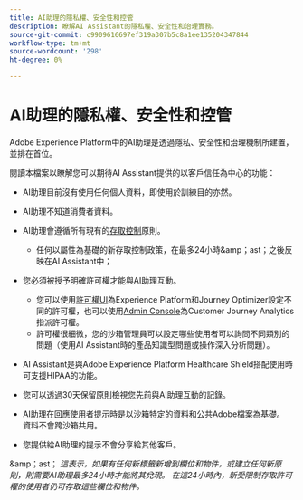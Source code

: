```yaml
---
title: AI助理的隱私權、安全性和控管
description: 瞭解AI Assistant的隱私權、安全性和治理實務。
source-git-commit: c9909616697ef319a307b5c8a1ee135204347844
workflow-type: tm+mt
source-wordcount: '298'
ht-degree: 0%

---
```


# AI助理的隱私權、安全性和控管

Adobe Experience Platform中的AI助理是透過隱私、安全性和治理機制所建置，並排在首位。

閱讀本檔案以瞭解您可以期待AI Assistant提供的以客戶信任為中心的功能：

* AI助理目前沒有使用任何個人資料，即使用於訓練目的亦然。
* AI助理不知道消費者資料。
* AI助理會遵循所有現有的[存取控制](https://experienceleague.adobe.com/en/docs/experience-platform/access-control/home)原則。

   * 任何以屬性為基礎的新存取控制政策，在最多24小時&amp;amp；ast；之後反映在AI Assistant中；

* 您必須被授予明確許可權才能與AI助理互動。

   * 您可以使用[許可權UI](https://experienceleague.adobe.com/en/docs/experience-platform/access-control/abac/permissions-ui/browse)為Experience Platform和Journey Optimizer設定不同的許可權，也可以使用[Admin Console](https://experienceleague.adobe.com/en/docs/experience-platform/access-control/ui/browse)為Customer Journey Analytics指派許可權。
   * 許可權很細微，您的沙箱管理員可以設定哪些使用者可以詢問不同類別的問題（使用AI Assistant時的產品知識型問題或操作深入分析問題）。

* AI Assistant是與Adobe Experience Platform Healthcare Shield搭配使用時可支援HIPAA的功能。
* 您可以透過30天保留原則檢視您先前與AI助理互動的記錄。
* AI助理在回應使用者提示時是以沙箱特定的資料和公共Adobe檔案為基礎。 資料不會跨沙箱共用。
* 您提供給AI助理的提示不會分享給其他客戶。

&amp;amp；ast； *這表示，如果有任何新標籤新增到欄位和物件，或建立任何新原則，則需要AI助理最多24小時才能將其兌現。 在這24小時內，新受限制存取許可權的使用者仍可存取這些欄位和物件。*

